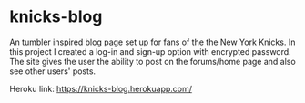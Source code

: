 # knicks-blog

An tumbler inspired blog page set up for fans of the the New York Knicks. In this project I created a log-in and sign-up option with encrypted password. The site gives the user the ability to post on the forums/home page and also see other users' posts.

Heroku link: https://knicks-blog.herokuapp.com/
